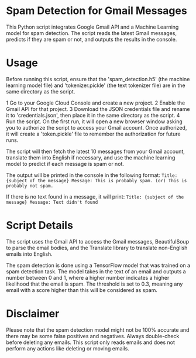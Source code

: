 # Spam Detection for Gmail Messages
This Python script integrates Google Gmail API and a Machine Learning model for spam detection. The script reads the latest Gmail messages, predicts if they are spam or not, and outputs the results in the console.

# Usage

Before running this script, ensure that the 'spam_detection.h5' (the machine learning model file) and 'tokenizer.pickle' (the text tokenizer file) are in the same directory as the script.

  1  Go to your Google Cloud Console and create a new project.
  2 Enable the Gmail API for that project.
  3  Download the JSON credentials file and rename it to 'credentials.json', then place it in the same directory as the script.
  4  Run the script. On the first run, it will open a new browser window asking you to authorize the script to access your Gmail account. Once authorized, it will create a 'token.pickle' file to remember the  authorization for future runs.
  
  The script will then fetch the latest 10 messages from your Gmail account, translate them into English if necessary, and use the machine learning model to predict if each message is spam or not.

The output will be printed in the console in the following format:
`Title: {subject of the message}
Message: This is probably spam. (or) This is probably not spam.`

If there is no text found in a message, it will print:
`Title: {subject of the message}
Message: Text didn't found`

# Script Details
The script uses the Gmail API to access the Gmail messages, BeautifulSoup to parse the email bodies, and the Translate library to translate non-English emails into English.

The spam detection is done using a TensorFlow model that was trained on a spam detection task. The model takes in the text of an email and outputs a number between 0 and 1, where a higher number indicates a higher likelihood that the email is spam. The threshold is set to 0.3, meaning any email with a score higher than this will be considered as spam.

# Disclaimer

Please note that the spam detection model might not be 100% accurate and there may be some false positives and negatives. Always double-check before deleting any emails. This script only reads emails and does not perform any actions like deleting or moving emails.
